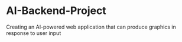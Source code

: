 # AI-Backend-Project
Creating an AI-powered web application that can produce graphics in response to user input

